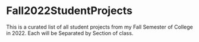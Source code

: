 # Fall2022StudentProjects
This is a curated list of all student projects from my Fall Semester of College in 2022. Each will be Separated by Section of class.
